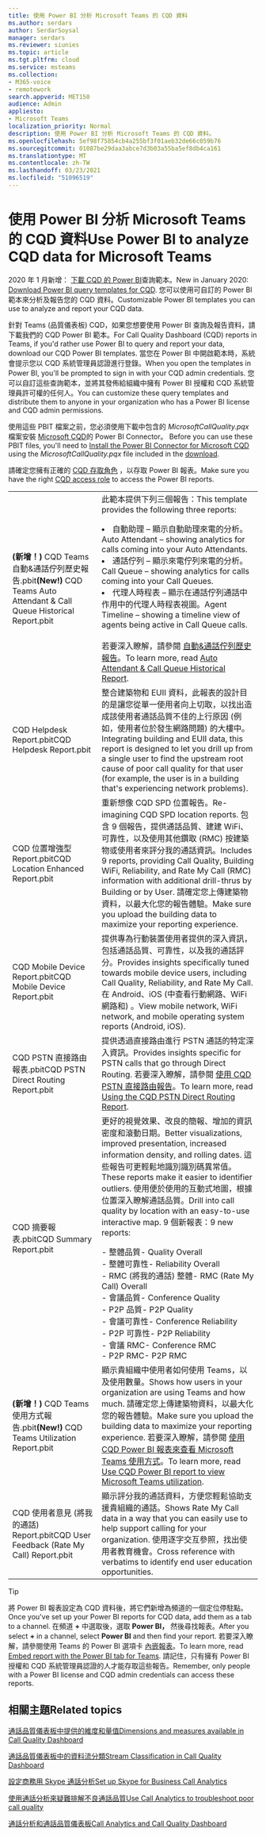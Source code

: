 ```yaml
---
title: 使用 Power BI 分析 Microsoft Teams 的 CQD 資料
ms.author: serdars
author: SerdarSoysal
manager: serdars
ms.reviewer: siunies
ms.topic: article
ms.tgt.pltfrm: cloud
ms.service: msteams
ms.collection:
- M365-voice
- remotework
search.appverid: MET150
audience: Admin
appliesto:
- Microsoft Teams
localization_priority: Normal
description: 使用 Power BI 分析 Microsoft Teams 的 CQD 資料。
ms.openlocfilehash: 5ef98f75854cb4a255bf3f01aeb32de66c059b76
ms.sourcegitcommit: 01087be29daa3abce7d3b03a55ba5ef8db4ca161
ms.translationtype: MT
ms.contentlocale: zh-TW
ms.lasthandoff: 03/23/2021
ms.locfileid: "51096519"
---
```

# <a name="use-power-bi-to-analyze-cqd-data-for-microsoft-teams"></a><span data-ttu-id="c62e3-103">使用 Power BI 分析 Microsoft Teams 的 CQD 資料</span><span class="sxs-lookup"><span data-stu-id="c62e3-103">Use Power BI to analyze CQD data for Microsoft Teams</span></span>

<span data-ttu-id="c62e3-104">2020 年 1 月新增： [下載 CQD 的 Power BI](https://www.microsoft.com/download/details.aspx?id=102291)查詢範本。</span><span class="sxs-lookup"><span data-stu-id="c62e3-104">New in January 2020: [Download Power BI query templates for CQD](https://www.microsoft.com/download/details.aspx?id=102291).</span></span> <span data-ttu-id="c62e3-105">您可以使用可自訂的 Power BI 範本來分析及報告您的 CQD 資料。</span><span class="sxs-lookup"><span data-stu-id="c62e3-105">Customizable Power BI templates you can use to analyze and report your CQD data.</span></span>

<span data-ttu-id="c62e3-106">針對 Teams (品質儀表板) CQD，如果您想要使用 Power BI 查詢及報告資料，請下載我們的 CQD Power BI 範本。</span><span class="sxs-lookup"><span data-stu-id="c62e3-106">For Call Quality Dashboard (CQD) reports in Teams, if you'd rather use Power BI to query and report your data, download our CQD Power BI templates.</span></span> <span data-ttu-id="c62e3-107">當您在 Power BI 中開啟範本時，系統會提示您以 CQD 系統管理員認證進行登錄。</span><span class="sxs-lookup"><span data-stu-id="c62e3-107">When you open the templates in Power BI, you'll be prompted to sign in with your CQD admin credentials.</span></span> <span data-ttu-id="c62e3-108">您可以自訂這些查詢範本，並將其發佈給組織中擁有 Power BI 授權和 CQD 系統管理員許可權的任何人。</span><span class="sxs-lookup"><span data-stu-id="c62e3-108">You can customize these query templates and distribute them to anyone in your organization who has a Power BI license and CQD admin permissions.</span></span>

<span data-ttu-id="c62e3-109">使用這些 PBIT 檔案之前，您必須使用下載中包含的 *MicrosoftCallQuality.pqx* 檔案安裝 [Microsoft CQD](CQD-Power-BI-connector.md)的 Power BI Connector。 [](https://www.microsoft.com/download/details.aspx?id=102291)</span><span class="sxs-lookup"><span data-stu-id="c62e3-109">Before you can use these PBIT files, you'll need to [Install the Power BI Connector for Microsoft CQD](CQD-Power-BI-connector.md) using the *MicrosoftCallQuality.pqx* file included in the [download](https://www.microsoft.com/download/details.aspx?id=102291).</span></span> 

<span data-ttu-id="c62e3-110">請確定您擁有正確的 [CQD 存取角色](turning-on-and-using-call-quality-dashboard.md#assign-admin-roles-for-access-to-cqd) ，以存取 Power BI 報表。</span><span class="sxs-lookup"><span data-stu-id="c62e3-110">Make sure you have the right [CQD access role](turning-on-and-using-call-quality-dashboard.md#assign-admin-roles-for-access-to-cqd) to access the Power BI reports.</span></span> 

|  |  |
|---------|---------|
|<span data-ttu-id="c62e3-111"><strong> (新增！) </strong> CQD Teams 自動&通話佇列歷史報告.pbit</span><span class="sxs-lookup"><span data-stu-id="c62e3-111"><strong>(New!)</strong> CQD Teams Auto Attendant & Call Queue Historical Report.pbit</span></span>     |  <span data-ttu-id="c62e3-112">此範本提供下列三個報告：</span><span class="sxs-lookup"><span data-stu-id="c62e3-112">This template provides the following three reports:</span></span></p><li><span data-ttu-id="c62e3-113">自動助理 – 顯示自動助理來電的分析。</span><span class="sxs-lookup"><span data-stu-id="c62e3-113">Auto Attendant – showing analytics for calls coming into your Auto Attendants.</span></span></li><li><span data-ttu-id="c62e3-114">通話佇列 – 顯示來電佇列來電的分析。</span><span class="sxs-lookup"><span data-stu-id="c62e3-114">Call Queue – showing analytics for calls coming into your Call Queues.</span></span></li><li><span data-ttu-id="c62e3-115">代理人時程表 – 顯示在通話佇列通話中作用中的代理人時程表視圖。</span><span class="sxs-lookup"><span data-stu-id="c62e3-115">Agent Timeline – showing a timeline view of agents being active in Call Queue calls.</span></span></li><br><span data-ttu-id="c62e3-116">若要深入瞭解，請參閱 [自動&通話佇列歷史報告](aa-cq-cqd-historical-reports.md)。</span><span class="sxs-lookup"><span data-stu-id="c62e3-116">To learn more, read [Auto Attendant & Call Queue Historical Report](aa-cq-cqd-historical-reports.md).</span></span>        |
|<span data-ttu-id="c62e3-117">CQD Helpdesk Report.pbit</span><span class="sxs-lookup"><span data-stu-id="c62e3-117">CQD Helpdesk Report.pbit</span></span>     |<span data-ttu-id="c62e3-118">整合建築物和 EUII 資料，此報表的設計目的是讓您從單一使用者向上切取，以找出造成該使用者通話品質不佳的上行原因 (例如，使用者位於發生網路問題) 的大樓中。</span><span class="sxs-lookup"><span data-stu-id="c62e3-118">Integrating building and EUII data, this report is designed to let you drill up from a single user to find the upstream root cause of poor call quality for that user (for example, the user is in a building that's experiencing network problems).</span></span>         |
|<span data-ttu-id="c62e3-119">CQD 位置增強型 Report.pbit</span><span class="sxs-lookup"><span data-stu-id="c62e3-119">CQD Location Enhanced Report.pbit</span></span>     | <span data-ttu-id="c62e3-120">重新想像 CQD SPD 位置報告。</span><span class="sxs-lookup"><span data-stu-id="c62e3-120">Re-imagining CQD SPD location reports.</span></span> <span data-ttu-id="c62e3-121">包含 9 個報告，提供通話品質、建建 WiFi、可靠性，以及使用其他鑽取 (RMC) 按建築物或使用者來評分我的通話資訊。</span><span class="sxs-lookup"><span data-stu-id="c62e3-121">Includes 9 reports, providing Call Quality, Building WiFi, Reliability, and Rate My Call (RMC) information with additional drill-thrus by Building or by User.</span></span>  <span data-ttu-id="c62e3-122">請確定您上傳建築物資料，以最大化您的報告體驗。</span><span class="sxs-lookup"><span data-stu-id="c62e3-122">Make sure you upload the building data to maximize your reporting experience.</span></span>        |
|<span data-ttu-id="c62e3-123">CQD Mobile Device Report.pbit</span><span class="sxs-lookup"><span data-stu-id="c62e3-123">CQD Mobile Device Report.pbit</span></span>     | <span data-ttu-id="c62e3-124">提供專為行動裝置使用者提供的深入資訊，包括通話品質、可靠性，以及我的通話評分。</span><span class="sxs-lookup"><span data-stu-id="c62e3-124">Provides insights specifically tuned towards mobile device users, including Call Quality, Reliability, and Rate My Call.</span></span> <span data-ttu-id="c62e3-125">在 Android、iOS (中查看行動網路、WiFi 網路和) 。</span><span class="sxs-lookup"><span data-stu-id="c62e3-125">View mobile network, WiFi network, and mobile operating system reports (Android, iOS).</span></span>        |
|<span data-ttu-id="c62e3-126">CQD PSTN 直接路由報表.pbit</span><span class="sxs-lookup"><span data-stu-id="c62e3-126">CQD PSTN Direct Routing Report.pbit</span></span>     |<span data-ttu-id="c62e3-127">提供透過直接路由進行 PSTN 通話的特定深入資訊。</span><span class="sxs-lookup"><span data-stu-id="c62e3-127">Provides insights specific for PSTN calls that go through Direct Routing.</span></span> <span data-ttu-id="c62e3-128">若要深入瞭解，請參閱 [使用 CQD PSTN 直接路由報告](CQD-PSTN-report.md)。</span><span class="sxs-lookup"><span data-stu-id="c62e3-128">To learn more, read [Using the CQD PSTN Direct Routing Report](CQD-PSTN-report.md).</span></span>         |
|<span data-ttu-id="c62e3-129">CQD 摘要報表.pbit</span><span class="sxs-lookup"><span data-stu-id="c62e3-129">CQD Summary Report.pbit</span></span>     |<span data-ttu-id="c62e3-130">更好的視覺效果、改良的簡報、增加的資訊密度和滾動日期。</span><span class="sxs-lookup"><span data-stu-id="c62e3-130">Better visualizations, improved presentation, increased information density, and rolling dates.</span></span> <span data-ttu-id="c62e3-131">這些報告可更輕鬆地識別識別碼異常值。</span><span class="sxs-lookup"><span data-stu-id="c62e3-131">These reports make it easier to identifier outliers.</span></span> <span data-ttu-id="c62e3-132">使用便於使用的互動式地圖，根據位置深入瞭解通話品質。</span><span class="sxs-lookup"><span data-stu-id="c62e3-132">Drill into call quality by location with an easy-to-use interactive map.</span></span> <span data-ttu-id="c62e3-133">9 個新報表：</span><span class="sxs-lookup"><span data-stu-id="c62e3-133">9 new reports:</span></span></p><span data-ttu-id="c62e3-134">- 整體品質</span><span class="sxs-lookup"><span data-stu-id="c62e3-134">- Quality Overall</span></span><br><span data-ttu-id="c62e3-135">- 整體可靠性</span><span class="sxs-lookup"><span data-stu-id="c62e3-135">- Reliability Overall</span></span><br><span data-ttu-id="c62e3-136">- RMC (將我的通話) 整體</span><span class="sxs-lookup"><span data-stu-id="c62e3-136">- RMC (Rate My Call) Overall</span></span><br><span data-ttu-id="c62e3-137">- 會議品質</span><span class="sxs-lookup"><span data-stu-id="c62e3-137">- Conference Quality</span></span><br><span data-ttu-id="c62e3-138">- P2P 品質</span><span class="sxs-lookup"><span data-stu-id="c62e3-138">- P2P Quality</span></span><br><span data-ttu-id="c62e3-139">- 會議可靠性</span><span class="sxs-lookup"><span data-stu-id="c62e3-139">- Conference Reliability</span></span><br><span data-ttu-id="c62e3-140">- P2P 可靠性</span><span class="sxs-lookup"><span data-stu-id="c62e3-140">- P2P Reliability</span></span><br><span data-ttu-id="c62e3-141">- 會議 RMC</span><span class="sxs-lookup"><span data-stu-id="c62e3-141">- Conference RMC</span></span><br><span data-ttu-id="c62e3-142">- P2P RMC</span><span class="sxs-lookup"><span data-stu-id="c62e3-142">- P2P RMC</span></span>         |
|<span data-ttu-id="c62e3-143"><strong> (新增！) </strong> CQD Teams 使用方式報告.pbit</span><span class="sxs-lookup"><span data-stu-id="c62e3-143"><strong>(New!)</strong> CQD Teams Utilization Report.pbit</span></span>     | <span data-ttu-id="c62e3-144">顯示貴組織中使用者如何使用 Teams，以及使用數量。</span><span class="sxs-lookup"><span data-stu-id="c62e3-144">Shows how users in your organization are using Teams and how much.</span></span> <span data-ttu-id="c62e3-145">請確定您上傳建築物資料，以最大化您的報告體驗。</span><span class="sxs-lookup"><span data-stu-id="c62e3-145">Make sure you upload the building data to maximize your reporting experience.</span></span> <span data-ttu-id="c62e3-146">若要深入瞭解，請參閱 [使用 CQD Power BI 報表來查看 Microsoft Teams 使用方式](CQD-teams-utilization-report.md)。</span><span class="sxs-lookup"><span data-stu-id="c62e3-146">To learn more, read [Use CQD Power BI report to view Microsoft Teams utilization](CQD-teams-utilization-report.md).</span></span>        |
|<span data-ttu-id="c62e3-147">CQD 使用者意見 (將我的通話) Report.pbit</span><span class="sxs-lookup"><span data-stu-id="c62e3-147">CQD User Feedback (Rate My Call) Report.pbit</span></span>     | <span data-ttu-id="c62e3-148">顯示評分我的通話資料，方便您輕鬆協助支援貴組織的通話。</span><span class="sxs-lookup"><span data-stu-id="c62e3-148">Shows Rate My Call data in a way that you can easily use to help support calling for your organization.</span></span> <span data-ttu-id="c62e3-149">使用逐字交互參照，找出使用者教育機會。</span><span class="sxs-lookup"><span data-stu-id="c62e3-149">Cross reference with verbatims to identify end user education opportunities.</span></span>        |

> [!TIP]
> <span data-ttu-id="c62e3-150">將 Power BI 報表設定為 CQD 資料後，將它們新增為頻道的一個定位停駐點。</span><span class="sxs-lookup"><span data-stu-id="c62e3-150">Once you've set up your Power BI reports for CQD data, add them as a tab to a channel.</span></span> <span data-ttu-id="c62e3-151">在頻道 **+** 中選取後，選取 **Power BI，** 然後尋找報表。</span><span class="sxs-lookup"><span data-stu-id="c62e3-151">After you select **+** in a channel, select **Power BI** and then find your report.</span></span> <span data-ttu-id="c62e3-152">若要深入瞭解，請參閱使用 Teams 的 Power BI 選項卡 [內嵌報表](/power-bi/service-embed-report-microsoft-teams)。</span><span class="sxs-lookup"><span data-stu-id="c62e3-152">To learn more, read [Embed report with the Power BI tab for Teams](/power-bi/service-embed-report-microsoft-teams).</span></span> <span data-ttu-id="c62e3-153">請記住，只有擁有 Power BI 授權和 CQD 系統管理員認證的人才能存取這些報告。</span><span class="sxs-lookup"><span data-stu-id="c62e3-153">Remember, only people with a Power BI license and CQD admin credentials can access these reports.</span></span>


## <a name="related-topics"></a><span data-ttu-id="c62e3-154">相關主題</span><span class="sxs-lookup"><span data-stu-id="c62e3-154">Related topics</span></span>

[<span data-ttu-id="c62e3-155">通話品質儀表板中提供的維度和量值</span><span class="sxs-lookup"><span data-stu-id="c62e3-155">Dimensions and measures available in Call Quality Dashboard</span></span>](dimensions-and-measures-available-in-call-quality-dashboard.md)

[<span data-ttu-id="c62e3-156">通話品質儀表板中的資料流分類</span><span class="sxs-lookup"><span data-stu-id="c62e3-156">Stream Classification in Call Quality Dashboard</span></span>](stream-classification-in-call-quality-dashboard.md)

[<span data-ttu-id="c62e3-157">設定商務用 Skype 通話分析</span><span class="sxs-lookup"><span data-stu-id="c62e3-157">Set up Skype for Business Call Analytics</span></span>](set-up-call-analytics.md)

[<span data-ttu-id="c62e3-158">使用通話分析來疑難排解不良通話品質</span><span class="sxs-lookup"><span data-stu-id="c62e3-158">Use Call Analytics to troubleshoot poor call quality</span></span>](use-call-analytics-to-troubleshoot-poor-call-quality.md)

[<span data-ttu-id="c62e3-159">通話分析和通話品質儀表板</span><span class="sxs-lookup"><span data-stu-id="c62e3-159">Call Analytics and Call Quality Dashboard</span></span>](./monitor-call-quality-qos.md)
